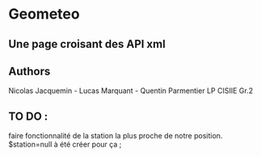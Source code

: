 # Geometeo
## Une page croisant des API xml
## Authors

Nicolas Jacquemin - Lucas Marquant - Quentin Parmentier
LP CISIIE Gr.2


## TO DO :
  faire fonctionnalité de la station la plus proche de notre position. $station=null à été créer pour ça ;
